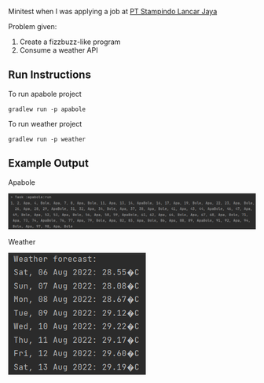 Minitest when I was applying a job at [PT Stampindo Lancar Jaya](https://glints.com/id/companies/pt-stampindo-lancar-jaya/1807da03-7a80-4613-8013-47cc89cb7966)

Problem given:

1. Create a fizzbuzz-like program
2. Consume a weather API

## Run Instructions

To run apabole project

```
gradlew run -p apabole
```

To run weather project

```
gradlew run -p weather
```

## Example Output

Apabole

![](assets/1.png)

Weather

![](assets/2.png)
